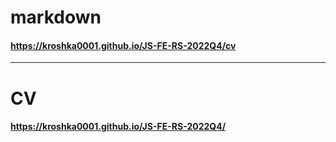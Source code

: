 # markdown
#### https://kroshka0001.github.io/JS-FE-RS-2022Q4/cv
----------------------------------------
# CV
#### https://kroshka0001.github.io/JS-FE-RS-2022Q4/
